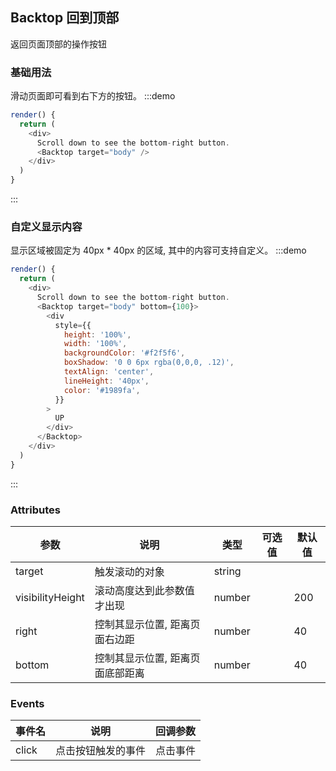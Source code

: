 ## Backtop 回到顶部

返回页面顶部的操作按钮

### 基础用法

滑动页面即可看到右下方的按钮。
:::demo

```js
render() {
  return (
    <div>
      Scroll down to see the bottom-right button.
      <Backtop target="body" />
    </div>
  )
}
```

:::

### 自定义显示内容

显示区域被固定为 40px \* 40px 的区域, 其中的内容可支持自定义。
:::demo

```js
render() {
  return (
    <div>
      Scroll down to see the bottom-right button.
      <Backtop target="body" bottom={100}>
        <div
          style={{
            height: '100%',
            width: '100%',
            backgroundColor: '#f2f5f6',
            boxShadow: '0 0 6px rgba(0,0,0, .12)',
            textAlign: 'center',
            lineHeight: '40px',
            color: '#1989fa',
          }}
        >
          UP
        </div>
      </Backtop>
    </div>
  )
}
```

:::

### Attributes

| 参数             | 说明                             | 类型   | 可选值 | 默认值 |
| ---------------- | -------------------------------- | ------ | ------ | ------ |
| target           | 触发滚动的对象                   | string |        |        |
| visibilityHeight | 滚动高度达到此参数值才出现       | number |        | 200    |
| right            | 控制其显示位置, 距离页面右边距   | number |        | 40     |
| bottom           | 控制其显示位置, 距离页面底部距离 | number |        | 40     |

### Events

| 事件名 | 说明               | 回调参数 |
| ------ | ------------------ | -------- |
| click  | 点击按钮触发的事件 | 点击事件 |
